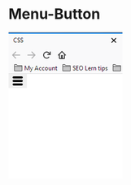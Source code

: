 # Menu-Button
<img src="https://raw.githubusercontent.com/abusyaid512/Menu-Button/master/Screenshot_1.png" alt="Stable Release Size"/>


